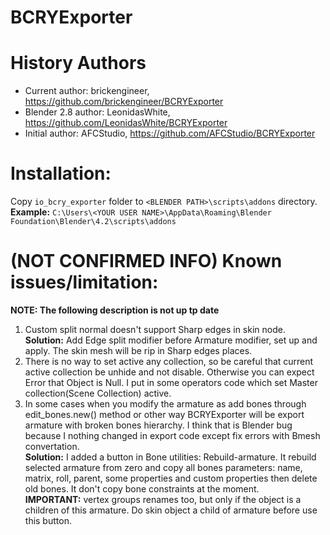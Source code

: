 # BCRYExporter
<H1>History Authors</H1>

* Current author: brickengineer, https://github.com/brickengineer/BCRYExporter
* Blender 2.8 author: LeonidasWhite, https://github.com/LeonidasWhite/BCRYExporter
* Initial author: AFCStudio, https://github.com/AFCStudio/BCRYExporter

<H1>Installation:</H1>

Copy `io_bcry_exporter` folder to `<BLENDER PATH>\scripts\addons` directory.<br>
<b>Example:</b> `C:\Users\<YOUR USER NAME>\AppData\Roaming\Blender Foundation\Blender\4.2\scripts\addons`

<H1>(NOT CONFIRMED INFO) Known issues/limitation:</H1>

<b>NOTE: The following description is not up tp date</b>
1) Custom split normal doesn't support Sharp edges in skin node. <br> <b>Solution:</b> Add Edge split modifier before Armature modifier, set up and apply. The skin mesh will be rip in Sharp edges places.
2) There is no way to set active any collection, so be careful that current active collection be unhide and not disable. Otherwise you can expect Error that Object is Null. I put in some operators code which set Master collection(Scene Collection) active.
3) In some cases when you modify the armature as add bones through edit_bones.new() method or other way BCRYExporter will be export armature with broken bones hierarchy. I think that is Blender bug because I nothing changed in export code except fix errors with Bmesh convertation. <br> <b>Solution:</b> I added a button in Bone utilities: Rebuild-armature. It rebuild selected armature from zero and copy all bones parameters: name, matrix, roll, parent, some properties and custom properties then delete old bones. It don't copy bone constraints at the moment.<br> <b>IMPORTANT:</b> vertex groups renames too, but only if the object is a children of this armature. Do skin object a child of armature before use this button.
